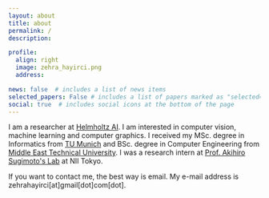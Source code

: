 ```yaml
---
layout: about
title: about
permalink: /
description: 

profile:
  align: right
  image: zehra_hayirci.png
  address: 

news: false  # includes a list of news items
selected_papers: False # includes a list of papers marked as "selected={true}"
social: true  # includes social icons at the bottom of the page
---
```


I am a researcher at [Helmholtz AI](https://www.helmholtz.ai/). I am interested in computer vision, machine learning and computer graphics. I received my MSc. degree in Informatics from [TU Munich](https://www.tum.de/) and BSc. degree in Computer Engineering from [Middle East Technical University](http://www.metu.edu.tr/). I was a research intern at [Prof. Akihiro Sugimoto's Lab](http://www.dgcv.nii.ac.jp/) at NII Tokyo. 

If you want to contact me, the best way is email. My e-mail address is zehrahayirci[at]gmail[dot]com[dot].
